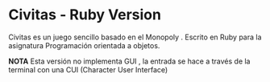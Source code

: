 # Civitas - Ruby Version

Civitas es un juego sencillo basado en el Monopoly . Escrito en Ruby para la asignatura Programación orientada a objetos.

**NOTA** Esta versión no implementa GUI , la entrada se hace a través de la terminal con una CUI (Character User Interface)


